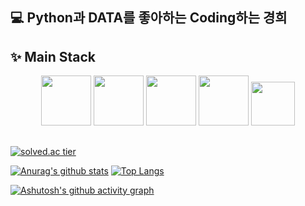 ## 💻 Python과 DATA를 좋아하는 Coding하는 경희

## ✨ Main Stack 

<p align="center">
<image src="https://user-images.githubusercontent.com/51191248/171028553-cedfc5e8-51f5-4a35-8be3-73bc0b32c862.jpg" height="80">
<image src="https://user-images.githubusercontent.com/51191248/171028260-1af1115c-f05a-47d7-a06f-6748621e42ef.png" height="80">
<image src="https://user-images.githubusercontent.com/51191248/171028388-8f6e2b76-67bf-4f5a-8ae6-66007ecff569.png" height="80">
<image src="https://user-images.githubusercontent.com/51191248/171030404-3c48125b-1fdf-41fc-bf64-372e2b1c76b0.png" height="80">   
<image src="https://user-images.githubusercontent.com/51191248/171030574-694a41fb-0390-4775-9072-6b286b88153c.png" height="70">      
</p>

##  
 
<!-- [![solved.ac tier](http://mazassumnida.wtf/api/generate_badge?boj=ghl0209)](https://solved.ac/ghl0209) -->
[![solved.ac tier](http://mazassumnida.wtf/api/v2/generate_badge?boj=ghl0209)](https://solved.ac/ghl0209)
<!-- [![solved.ac tier](http://mazassumnida.wtf/api/mini/generate_badge?boj=ghl0209)](https://solved.ac/ghl0209) -->

<p align="center">
 
[![Anurag's github stats](https://github-readme-stats.vercel.app/api?username=gyounghee&custom_title=gyounghee's&nbsp;GitHub&nbsp;Stats&title_color=c792ea&show_icons=true&icon_color=a5a5a5&text_color=ededed&bg_color=292d3e&display=inline-block)](https://github.com/anuraghazra/github-readme-stats)
[![Top Langs](https://github-readme-stats.vercel.app/api/top-langs/?username=gyounghee&layout=compact&hide=Java,jupyter%20notebook&title_color=c792ea&text_color=ffffff&bg_color=292d3e&display=inline-block&card_width=295&height=50)](https://github.com/anuraghazra/github-readme-stats)
 
</p>

[![Ashutosh's github activity graph](https://activity-graph.herokuapp.com/graph?username=gyounghee&bg_color=292d3e&color=c792ea&line=d598e3e8&point=ffffff)](https://github.com/ashutosh00710/github-readme-activity-graph)


<!--  [![GitHub Streak](https://github-readme-streak-stats.herokuapp.com?user=hghg&theme=material-palenight&hide_border=&currStreakNum=FFFFFF&sideLabels=EFEFEF&currStreakLabel=DDDDDD&width=40%)](https://git.io/streak-stats) -->





<!--
**gyounghee/gyounghee** is a ✨ _special_ ✨ repository because its `README.md` (this file) appears on your GitHub profile.

Here are some ideas to get you started:

- 🔭 I’m currently working on ...
- 🌱 I’m currently learning ...
- 👯 I’m looking to collaborate on ...
- 🤔 I’m looking for help with ...
- 💬 Ask me about ...
- 📫 How to reach me: ...
- 😄 Pronouns: ...
- ⚡ Fun fact: ...
-->
